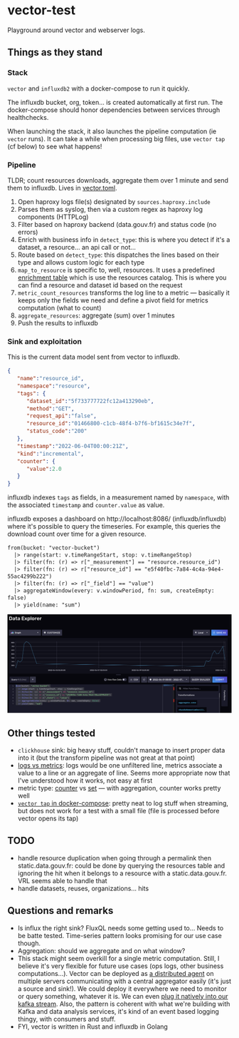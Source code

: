 # vector-test

Playground around vector and webserver logs.

## Things as they stand

### Stack

`vector` and `influxdb2` with a docker-compose to run it quickly.

The influxdb bucket, org, token... is created automatically at first run. The docker-compose should honor dependencies between services through healthchecks.

When launching the stack, it also launches the pipeline computation (ie `vector` runs). It can take a while when processing big files, use `vector tap` (cf below) to see what happens!

### Pipeline

TLDR; count resources downloads, aggregate them over 1 minute and send them to influxdb. Lives in [vector.toml](vector.toml).

1. Open haproxy logs file(s) designated by `sources.haproxy.include`
2. Parses them as syslog, then via a custom regex as haproxy log components (HTTPLog)
3. Filter based on haproxy backend (data.gouv.fr) and status code (no errors)
4. Enrich with business info in `detect_type`: this is where you detect if it's a dataset, a resource... an api call or not...
5. Route based on `detect_type`: this dispatches the lines based on their type and allows custom logic for each type
6. `map_to_resource` is specific to, well, resources. It uses a predefined [enrichment table](https://vector.dev/docs/reference/glossary/#enrichment-tables) which is use the resources catalog. This is where you can find a resource and dataset id based on the request
7. `metric_count_resources` transforms the log line to a metric — basically it keeps only the fields we need and define a pivot field for metrics computation (what to count)
8. `aggregate_resources`: aggregate (sum) over 1 minutes
9. Push the results to influxdb

### Sink and exploitation

This is the current data model sent from vector to influxdb.

```json
{
   "name":"resource_id",
   "namespace":"resource",
   "tags": {
      "dataset_id":"5f733777722fc12a413290eb",
      "method":"GET",
      "request_api":"false",
      "resource_id":"01466800-c1cb-48f4-b7f6-bf1615c34e7f",
      "status_code":"200"
   },
   "timestamp":"2022-06-04T00:00:21Z",
   "kind":"incremental",
   "counter": {
      "value":2.0
   }
}
```

influxdb indexes `tags` as fields, in a measurement named by `namespace`, with the associated `timestamp` and `counter.value` as value.

influxdb exposes a dashboard on http://localhost:8086/ (influxdb/influxdb) where it's possible to query the timeseries. For example, this queries the download count over time for a given resource.

```
from(bucket: "vector-bucket")
  |> range(start: v.timeRangeStart, stop: v.timeRangeStop)
  |> filter(fn: (r) => r["_measurement"] == "resource.resource_id")
  |> filter(fn: (r) => r["resource_id"] == "e5f40fbc-7a84-4c4a-94e4-55ac4299b222")
  |> filter(fn: (r) => r["_field"] == "value")
  |> aggregateWindow(every: v.windowPeriod, fn: sum, createEmpty: false)
  |> yield(name: "sum")
```

![](img/influx-dashboard.png)

## Other things tested

- `clickhouse` sink: big heavy stuff, couldn't manage to insert proper data into it (but the transform pipeline was not great at that point)
- [logs vs metrics](https://vector.dev/docs/about/under-the-hood/architecture/data-model/#event-types): logs would be one unfiltered line, metrics associate a value to a line or an aggregate of line. Seems more appropriate now that I've understood how it works, not easy at first
- metric type: [counter](https://vector.dev/docs/about/under-the-hood/architecture/data-model/metric/#counter) vs [set](https://vector.dev/docs/about/under-the-hood/architecture/data-model/metric/#set) — with aggregation, counter works pretty well
- [`vector tap` in docker-compose](https://vector.dev/guides/level-up/vector-tap-guide/): pretty neat to log stuff when streaming, but does not work for a test with a small file (file is processed before vector opens its tap)

## TODO

- handle resource duplication when going through a permalink then static.data.gouv.fr: could be done by querying the resources table and ignoring the hit when it belongs to a resource with a static.data.gouv.fr. VRL seems able to handle that
- handle datasets, reuses, organizations... hits

## Questions and remarks

- Is influx the right sink? FluxQL needs some getting used to... Needs to be batte tested. Time-series pattern looks promising for our use case though.
- Aggregation: should we aggregate and on what window?
- This stack might seem overkill for a single metric computation. Still, I believe it's very flexible for future use cases (ops logs, other business computations...). Vector can be deployed as [a distributed agent](https://vector.dev/docs/setup/deployment/topologies/#distributed) on multiple servers communicating with a central aggregator easily (it's just a source and sink!). We could deploy it everywhere we need to monitor or query something, whatever it is. We can even [plug it natively into our kafka stream](https://vector.dev/docs/setup/deployment/topologies/#stream-based). Also, the pattern is coherent with what we're building with Kafka and data analysis services, it's kind of an event based logging thingy, with consumers and stuff.
- FYI, vector is written in Rust and influxdb in Golang
